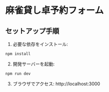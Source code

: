 # 麻雀貸し卓予約フォーム

## セットアップ手順

1. 必要な依存をインストール:

```
npm install
```

2. 開発サーバーを起動:

```
npm run dev
```

3. ブラウザでアクセス: http://localhost:3000
